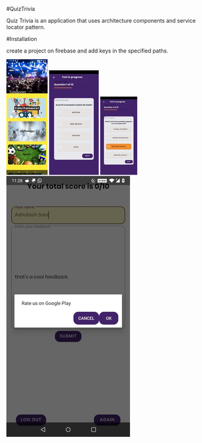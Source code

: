#QuizTrivia

Quiz Trivia is an application that uses architecture components and service locator pattern. 

#Installation

create a project on firebase and add keys in the specified paths.

![alt text](https://github.com/githubashutoshsoni/QuizApp/blob/ssot/category.png?raw=true)
![alt text](https://github.com/githubashutoshsoni/QuizApp/blob/ssot/quiz2.png?raw=true)
![alt text](https://github.com/githubashutoshsoni/QuizApp/blob/ssot/quiz.png?raw=true)
![alt text](https://github.com/githubashutoshsoni/QuizApp/blob/ssot/feedback.png?raw=true)